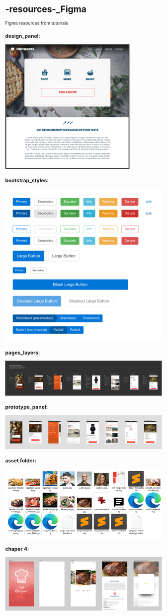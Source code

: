 # -resources-_Figma
Figma resources from tutorials

### design_panel:
<img src="design_panel.png" width="400"/>

### bootstrap_styles: 
![alt bootstrap](bootstrap_styles.png)

### pages_layers:
![alt page-layout](pages_layers.png)

### prototype_panel:
![alt prototype](prototype_panel.png)

### asset folder: 
![alt asset](asset.png)

### chaper 4:
![alt chapter-4](chapter-4.png)
